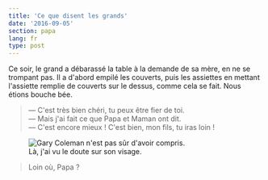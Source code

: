 ```yaml
---
title: 'Ce que disent les grands'
date: '2016-09-05'
section: papa
lang: fr
type: post
---
```


Ce soir, le grand a débarassé la table à la demande de sa mère, en ne se trompant pas. Il a d'abord empilé les couverts, puis les assiettes en mettant l'assiette remplie de couverts sur le dessus, comme cela se fait. Nous étions bouche bée.

<!-- more -->

> — C'est très bien chéri, tu peux être fier de toi.  
> — Mais j'ai fait ce que Papa et Maman ont dit.  
> — C'est encore mieux ! C'est bien, mon fils, tu iras loin !


<figure>
  <img src="{{ page.url }}wtf.gif" alt="Gary Coleman n'est pas sûr d'avoir compris."/>
  <figcaption>Là, j'ai vu le doute sur son visage.</figcaption>
</figure>

> Loin où, Papa ?
